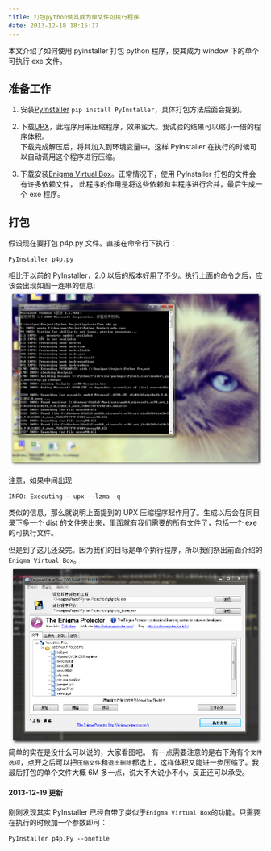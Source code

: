 ```yaml
---
title: 打包python使其成为单文件可执行程序
date: 2013-12-18 18:15:17
---
```


本文介绍了如何使用 pyinstaller 打包 python 程序，使其成为 window 下的单个可执行 exe 文件。

## 准备工作

1. 安装[PyInstaller](http://www.pyinstaller.org/) `pip install PyInstaller`，具体打包方法后面会提到。

2. 下载[UPX](http://upx.sourceforge.net/)，此程序用来压缩程序，效果蛮大。我试验的结果可以缩小一倍的程序体积。  
   下载完成解压后，将其加入到环境变量中。这样 PyInstaller 在执行的时候可以自动调用这个程序进行压缩。

3. 下载安装[Enigma Virtual Box](http://enigmaprotector.com/en/downloads.html)。正常情况下，使用 PyInstaller 打包的文件会有许多依赖文件，
   此程序的作用是将这些依赖和主程序进行合并，最后生成一个 exe 程序。

## 打包

假设现在要打包 p4p.py 文件。直接在命令行下执行：

```
PyInstaller p4p.py
```

相比于以前的 PyInstaller，2.0 以后的版本好用了不少。执行上面的命令之后，应该会出现如图一连串的信息:
<img src="/Images/pyinstaller-photo/install.png"/>

注意，如果中间出现

```
INFO: Executing - upx --lzma -q
```

类似的信息，那么就说明上面提到的 UPX 压缩程序起作用了。生成以后会在同目录下多一个 dist 的文件夹出来，里面就有我们需要的所有文件了，包括一个 exe 的可执行文件。

但是到了这儿还没完。因为我们的目标是单个执行程序，所以我们祭出前面介绍的`Enigma Virtual Box`。
<img src="/Images/pyinstaller-photo/EnigmaVirtualBox.png"/>
简单的实在是没什么可以说的，大家看图吧。
有一点需要注意的是右下角有个`文件选项`，点开之后可以把`压缩文件`和`退出删除`都选上，这样体积又能进一步压缩了。我最后打包的单个文件大概 6M 多一点，说大不大说小不小，反正还可以承受。

#### 2013-12-19 更新

刚刚发现其实 PyInstaller 已经自带了类似于`Enigma Virtual Box`的功能。只需要在执行的时候加一个参数即可：

```
PyInstaller p4p.Py --onefile
```
